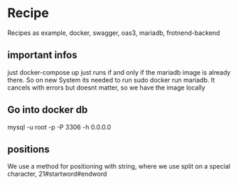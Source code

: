 # Recipe
Recipes as example, docker, swagger, oas3, mariadb, frotnend-backend

## important infos
just docker-compose up just runs if and only if the mariadb image is already there. So on new System 
its needed to run sudo docker run mariadb. It cancels with errors but doesnt matter, so we have the image locally


## Go into docker db
mysql -u root -p -P 3306 -h 0.0.0.0

## positions 
We use a method for positioning with string, where we use split on a special character, 21#startword#endword


